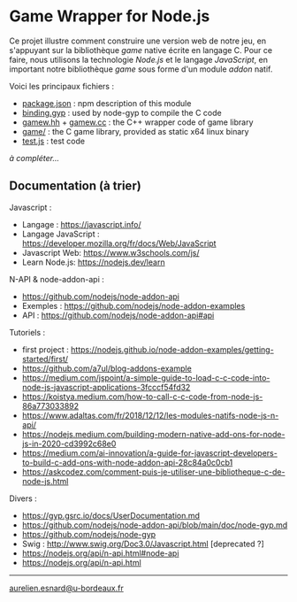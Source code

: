 # Game Wrapper for Node.js

Ce projet illustre comment construire une version web de notre jeu, en
s'appuyant sur la bibliothèque *game* native écrite en langage C. Pour ce faire,
nous utilisons la technologie *Node.js* et le langage *JavaScript*, en important
notre bibliothèque *game* sous forme d'un module *addon* natif.

Voici les principaux fichiers :

* [package.json](package.json) : npm description of this module
* [binding.gyp](binding.gyp) : used by node-gyp to compile the C code
* [gamew.hh](gamew.hh) + [gamew.cc](gamew.cc) : the C++ wrapper code of game library
* [game/](game/) : the C game library, provided as static x64 linux binary
* [test.js](test.js) : test code

*à compléter...*

## Documentation (à trier)

Javascript :

* Langage : <https://javascript.info/>
* Langage JavaScript : <https://developer.mozilla.org/fr/docs/Web/JavaScript>
* Javascript Web: <https://www.w3schools.com/js/>
* Learn Node.js: <https://nodejs.dev/learn>

N-API & node-addon-api :

* <https://github.com/nodejs/node-addon-api>
* Exemples : <https://github.com/nodejs/node-addon-examples>
* API : <https://github.com/nodejs/node-addon-api#api>

Tutoriels :

* first project : <https://nodejs.github.io/node-addon-examples/getting-started/first/>
* <https://github.com/a7ul/blog-addons-example>
* <https://medium.com/jspoint/a-simple-guide-to-load-c-c-code-into-node-js-javascript-applications-3fcccf54fd32>
* <https://koistya.medium.com/how-to-call-c-c-code-from-node-js-86a773033892>
* <https://www.adaltas.com/fr/2018/12/12/les-modules-natifs-node-js-n-api/>
* <https://nodejs.medium.com/building-modern-native-add-ons-for-node-js-in-2020-cd3992c68e0>
* <https://medium.com/ai-innovation/a-guide-for-javascript-developers-to-build-c-add-ons-with-node-addon-api-28c84a0c0cb1>
* <https://askcodez.com/comment-puis-je-utiliser-une-bibliotheque-c-de-node-js.html>

Divers :

* <https://gyp.gsrc.io/docs/UserDocumentation.md>
* <https://github.com/nodejs/node-addon-api/blob/main/doc/node-gyp.md>
* <https://github.com/nodejs/node-gyp>
* Swig : <http://www.swig.org/Doc3.0/Javascript.html> [deprecated ?]
* <https://nodejs.org/api/n-api.html#node-api>
* <https://nodejs.org/api/n-api.html>



---
aurelien.esnard@u-bordeaux.fr